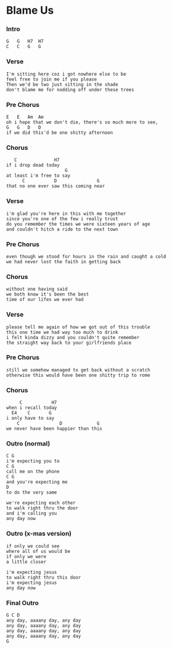 # Blame Us

### Intro

	G   G   H7  H7
	C   C   G   G

### Verse

	I'm sitting here coz i got nowhere else to be
	feel free to join me if you please
	Then we'd be two just sitting in the shade
	don't blame me for nodding off under these trees

### Pre Chorus

	E   E   Am  Am
	oh i hope that we don't die, there's so much more to see,
	G   G   D   D
	if we did this'd be one shitty afternoon

### Chorus
	   C              H7
	if i drop dead today
	                      G
	at least i'm free to say
	      C           D               G
	that no one ever saw this coming near

### Verse

	i'm glad you're here in this with me together
	since you're one of the few i really trust
	do you remember the times we were sixteen years of age
	and couldn't hitch a ride to the next town

### Pre Chorus

	even though we stood for hours in the rain and caught a cold
	we had never lost the faith in getting back

### Chorus

	without one having said
	we both know it's been the best
	time of our lifes we ever had

### Verse

	please tell me again of how we got out of this trouble
	this one time we had way too much to drink
	i felt kinda dizzy and you couldn't quite remember
	the straight way back to your girlfriends place

### Pre Chorus

	still we somehow managed to get back without a scratch
	otherwise this would have been one shitty trip to rome

### Chorus

	     C           H7
	when i recall today
	  E4    C       G
	i only have to say
	    C               D             G
	we never have been happier than this

### Outro (normal)

	C G
	i'm expecting you to
	C G
	call me on the phone
	C G
	and you're expecting me
	D
	to do the very same

	we're expecting each other
	to walk right thru the door
	and i'm calling you
	any day now

### Outro (x-mas version)

	if only we could see
	where all of us would be
	if only we were
	a little closer

	i'm expecting jesus
	to walk right thru this door
	i'm expecting jesus
	any day now

### Final Outro

	G C D
	any day, aaaany day, any day
	any day, aaaany day, any day
	any day, aaaany day, any day
	any day, aaaany day, any day
	G
